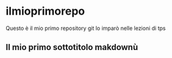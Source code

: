 # ilmioprimorepo
Questo è il mio primo repository git lo imparò nelle lezioni di tps
## Il mio primo sottotitolo makdownù